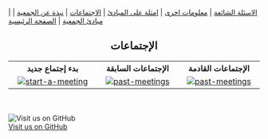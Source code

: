 
| [ الاسئلة الشائعة](https://amateursanonymous.github.io/faq) | [ معلومات اخرى](https://amateursanonymous.github.io/#) | [   امثلة على المبادئ](https://amateursanonymous.github.io/about-us) | [ الاجتماعات](https://amateursanonymous.github.io/meetings) | [ نبذة عن الجمعية](https://amateursanonymous.github.io/principles-examples) |  [ مبادئ الجمعية](https://amateursanonymous.github.io/principles) | [  الصفحة الرئيسية](https://amateursanonymous.github.io)

## <center>الإجتماعات </center>


<table style="display: table;">
  <tr>
    <th style="text-align:center">بدء إجتماع  جديد</th>
    <th style="text-align:center">الإجتماعات السابقة</th>
    <th style="text-align:center">الإجتماعات القادمة</th>
  </tr>
  <tr>
    <td style="text-align:center"><a href="https://amateursanonymous.github.io/start-a-meeting"><img src="https://raw.githubusercontent.com/amateursanonymous/amateursanonymous.github.io/main/assets/mic-162.png" alt="start-a-meeting"/></a></td>
    <td style="text-align:center"><a href="https://amateursanonymous.github.io/past-meetings"><img src="https://raw.githubusercontent.com/amateursanonymous/amateursanonymous.github.io/main/assets/meeting-162.png" alt="past-meetings"/></a></td>
    <td style="text-align:center"><a href="https://amateursanonymous.github.io/future-meetings"><img src="https://raw.githubusercontent.com/amateursanonymous/amateursanonymous.github.io/main/assets/meeting-162.png" alt="past-meetings"/></a></td>
  </tr>
</table> 


<br><br>
![Visit us on GitHub](https://raw.githubusercontent.com/amateursanonymous/amateursanonymous.github.io/main/assets/GitHub-logo-100.png)<br>
[Visit us on GitHub](https://github.com/amateursanonymous/amateursanonymous.github.io)

